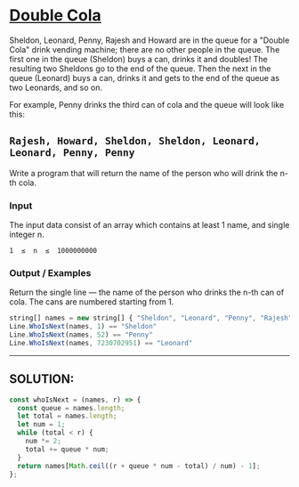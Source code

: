 # [Double Cola](https://www.codewars.com/kata/double-cola)

Sheldon, Leonard, Penny, Rajesh and Howard are in the queue for a "Double Cola" drink vending machine; there are no other people in the queue. The first one in the queue (Sheldon) buys a can, drinks it and doubles! The resulting two Sheldons go to the end of the queue. Then the next in the queue (Leonard) buys a can, drinks it and gets to the end of the queue as two Leonards, and so on.

For example, Penny drinks the third can of cola and the queue will look like this:

`Rajesh, Howard, Sheldon, Sheldon, Leonard, Leonard, Penny, Penny`
-- 

Write a program that will return the name of the person who will drink the n-th cola.

### Input
The input data consist of an array which contains at least 1 name, and single integer n.

`1  ≤  n  ≤  1000000000`

### Output / Examples
Return the single line — the name of the person who drinks the n-th can of cola. The cans are numbered starting from 1.

```js
string[] names = new string[] { "Sheldon", "Leonard", "Penny", "Rajesh", "Howard" };
Line.WhoIsNext(names, 1) == "Sheldon"
Line.WhoIsNext(names, 52) == "Penny"
Line.WhoIsNext(names, 7230702951) == "Leonard"
```


------------------------------------------------------
## SOLUTION:
```js
const whoIsNext = (names, r) => {
  const queue = names.length;
  let total = names.length;
  let num = 1;
  while (total < r) {
    num *= 2;
    total += queue * num;
  }
  return names[Math.ceil((r + queue * num - total) / num) - 1];
};
```
